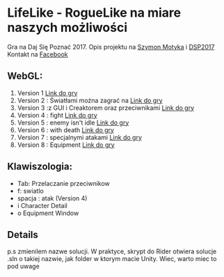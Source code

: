 # LifeLike - RogueLike na miare naszych możliwości
Gra na Daj Się Poznać 2017.
Opis projektu na [Szymon Motyka](http://szymonmotyka.pl) i [DSP2017](http://szymonmotyka.pl/tag/dsp)
Kontakt na [Facebook](https://facebook.com/szymonmotykapl)

## WebGL:
 1. Version 1 [Link do gry](https://aluspl.github.io/RogueLikeDSP/Versions/)
 2. Version 2 : Światłami można zagrać na [Link do gry](https://aluspl.github.io/RogueLikeDSP/Versions/light)
 3. Version 3 :z GUI i Creaktorem oraz przeciwnikami [Link do gry](https://aluspl.github.io/RogueLikeDSP/Versions/GUIAndCharacterCreator)
 4. Version 4 : fight [Link do gry](https://aluspl.github.io/RogueLikeDSP/Versions/fight)
 5. Version 5 : enemy isn't idle [Link do gry](https://aluspl.github.io/RogueLikeDSP/Versions/version5contrattack)
 6. Version 6 : with death [Link do gry](https://aluspl.github.io/RogueLikeDSP/Versions/version6)
 7. Version 7 : specjalnymi atakami [Link do gry](https://aluspl.github.io/RogueLikeDSP/Versions/version7)
 8. Version 8 : Equipment [Link do gry](https://aluspl.github.io/RogueLikeDSP/Versions/version8)
 
 ## Klawiszologia:

 - Tab: Przelaczanie przeciwnikow
 - f: swiatlo
 - spacja : atak (Version 4)
 - i Character Detail
 - o Equipment Window

## Details
p.s zmienilem nazwe solucji. W praktyce, skrypt do Rider otwiera solucje .sln o takiej nazwie, jak folder w ktorym macie Unity. Wiec, warto miec to pod uwage
